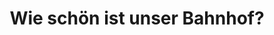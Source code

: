 ---
layout: post
id: 0
title: Wie schön ist unser Bahnhof?
answers:
    - text: Hässlich
      link: https://robertnickel.online/radolfzell/train_station_ugly.html
    - text: Mittel
      link: https://robertnickel.online/radolfzell/train_station_wrong.html
    - text: Schön
      link: https://robertnickel.online/radolfzell/train_station_wrong.html
---
